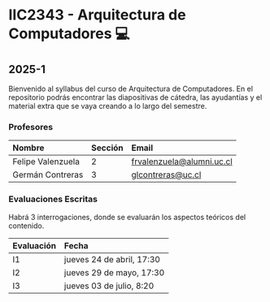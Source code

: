 # IIC2343 - Arquitectura de Computadores 💻

## 2025-1

Bienvenido al syllabus del curso de Arquitectura de Computadores. En el repositorio podrás encontrar las diapositivas de cátedra, las ayudantías y el material extra que se vaya creando a lo largo del semestre.

### Profesores

| Nombre           | Sección | Email                 |
| :--------------- | :------ | :-------------------- |
| Felipe Valenzuela  | 2       | frvalenzuela@alumni.uc.cl |
| Germán Contreras  | 3      | glcontreras@uc.cl          |


### Evaluaciones Escritas

Habrá 3 interrogaciones, donde se evaluarán los aspectos teóricos del contenido.

| Evaluación | Fecha                     |
| :--------- | :------------------------ |
| I1         | jueves 24 de abril, 17:30|
| I2         | jueves 29 de mayo, 17:30 |
| I3     | jueves 03 de julio, 8:20   |



